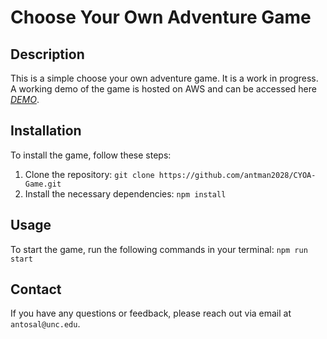 # Choose Your Own Adventure Game

## Description
This is a simple choose your own adventure game. It is a work in progress. A working demo of the game is hosted on AWS and can be accessed here [*DEMO*](https://master.da4xbmqcbvgkq.amplifyapp.com/).

## Installation
To install the game, follow these steps:
1. Clone the repository: `git clone https://github.com/antman2028/CYOA-Game.git`
2. Install the necessary dependencies: `npm install`

## Usage
To start the game, run the following commands in your terminal: `npm run start`

## Contact
If you have any questions or feedback, please reach out via email at `antosal@unc.edu`.